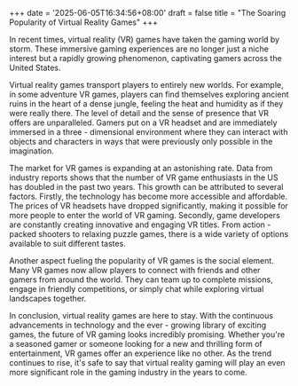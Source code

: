 +++
date = '2025-06-05T16:34:56+08:00'
draft = false
title = "The Soaring Popularity of Virtual Reality Games"
+++

In recent times, virtual reality (VR) games have taken the gaming world by storm. These immersive gaming experiences are no longer just a niche interest but a rapidly growing phenomenon, captivating gamers across the United States. 

Virtual reality games transport players to entirely new worlds. For example, in some adventure VR games, players can find themselves exploring ancient ruins in the heart of a dense jungle, feeling the heat and humidity as if they were really there. The level of detail and the sense of presence that VR offers are unparalleled. Gamers put on a VR headset and are immediately immersed in a three - dimensional environment where they can interact with objects and characters in ways that were previously only possible in the imagination.

The market for VR games is expanding at an astonishing rate. Data from industry reports shows that the number of VR game enthusiasts in the US has doubled in the past two years. This growth can be attributed to several factors. Firstly, the technology has become more accessible and affordable. The prices of VR headsets have dropped significantly, making it possible for more people to enter the world of VR gaming. Secondly, game developers are constantly creating innovative and engaging VR titles. From action - packed shooters to relaxing puzzle games, there is a wide variety of options available to suit different tastes.

Another aspect fueling the popularity of VR games is the social element. Many VR games now allow players to connect with friends and other gamers from around the world. They can team up to complete missions, engage in friendly competitions, or simply chat while exploring virtual landscapes together.

In conclusion, virtual reality games are here to stay. With the continuous advancements in technology and the ever - growing library of exciting games, the future of VR gaming looks incredibly promising. Whether you're a seasoned gamer or someone looking for a new and thrilling form of entertainment, VR games offer an experience like no other. As the trend continues to rise, it's safe to say that virtual reality gaming will play an even more significant role in the gaming industry in the years to come.
